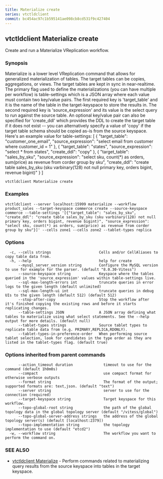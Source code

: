 ```yaml
---
title: Materialize create
series: vtctldclient
commit: bc454ac97c1b595141ae098cb8cd531f9c427404
---
```

## vtctldclient Materialize create

Create and run a Materialize VReplication workflow.

### Synopsis

Materialize is a lower level VReplication command that allows for generalized materialization
of tables. The target tables can be copies, aggregations, or views. The target tables are kept
in sync in near-realtime. The primary flag used to define the materializations (you can have
multiple per workflow) is table-settings which is a JSON array where each value must contain
two key/value pairs. The first required key is 'target_table' and it is the name of the table
in the target-keyspace to store the results in. The second required key is 'source_expression'
and its value is the select query to run against the source table. An optional key/value pair
can also be specified for 'create_ddl' which provides the DDL to create the target table if it
does not exist -- you can alternatively specify a value of 'copy' if the target table schema
should be copied as-is from the source keyspace. Here's an example value for table-settings:
[
  {
    "target_table": "customer_one_email",
    "source_expression": "select email from customer where customer_id = 1"
  },
  {
    "target_table": "states",
    "source_expression": "select * from states",
    "create_ddl": "copy"
  },
  {
    "target_table": "sales_by_sku",
    "source_expression": "select sku, count(*) as orders, sum(price) as revenue from corder group by sku",
    "create_ddl": "create table sales_by_sku (sku varbinary(128) not null primary key, orders bigint, revenue bigint)"
  }
]


```
vtctldclient Materialize create
```

### Examples

```
vtctldclient --server localhost:15999 materialize --workflow product_sales --target-keyspace commerce create --source-keyspace commerce --table-settings '[{"target_table": "sales_by_sku", "create_ddl": "create table sales_by_sku (sku varbinary(128) not null primary key, orders bigint, revenue bigint)", "source_expression": "select sku, count(*) as orders, sum(price) as revenue from corder group by sku"}]' --cells zone1 --cells zone2 --tablet-types replica
```

### Options

```
  -c, --cells strings                      Cells and/or CellAliases to copy table data from.
  -h, --help                               help for create
      --mysql_server_version string        Configure the MySQL version to use for example for the parser. (default "8.0.30-Vitess")
      --source-keyspace string             Keyspace where the tables queried in the 'source_expression' values within table-settings live.
      --sql-max-length-errors int          truncate queries in error logs to the given length (default unlimited)
      --sql-max-length-ui int              truncate queries in debug UIs to the given length (default 512) (default 512)
      --stop-after-copy                    Stop the workflow after it's finished copying the existing rows and before it starts replicating changes.
      --table-settings JSON                A JSON array defining what tables to materialize using what select statements. See the --help output for more details. (default null)
      --tablet-types strings               Source tablet types to replicate table data from (e.g. PRIMARY,REPLICA,RDONLY).
      --tablet-types-in-preference-order   When performing source tablet selection, look for candidates in the type order as they are listed in the tablet-types flag. (default true)
```

### Options inherited from parent commands

```
      --action_timeout duration              timeout to use for the command (default 1h0m0s)
      --compact                              use compact format for otherwise verbose outputs
      --format string                        The format of the output; supported formats are: text,json. (default "text")
      --server string                        server to use for the connection (required)
      --target-keyspace string               Target keyspace for this workflow.
      --topo-global-root string              the path of the global topology data in the global topology server (default "/vitess/global")
      --topo-global-server-address strings   the address of the global topology server(s) (default [localhost:2379])
      --topo-implementation string           the topology implementation to use (default "etcd2")
  -w, --workflow string                      The workflow you want to perform the command on.
```

### SEE ALSO

* [vtctldclient Materialize](../)	 - Perform commands related to materializing query results from the source keyspace into tables in the target keyspace.

